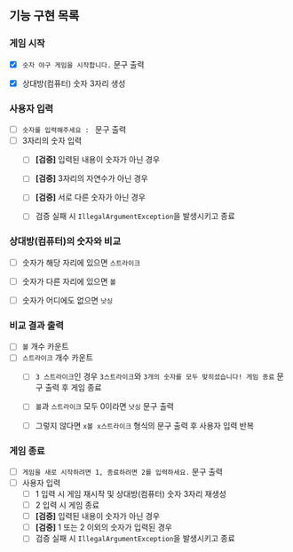 ## 기능 구현 목록

### 게임 시작
  - [X] `숫자 야구 게임을 시작합니다.` 문구 출력
  - [X] 상대방(컴퓨터) 숫자 3자리 생성


### 사용자 입력
  - [ ] `숫자를 입력해주세요 : ` 문구 출력
  - [ ] 3자리의 숫자 입력
    - [ ] **[검증]** 입력된 내용이 숫자가 아닌 경우
    - [ ] **[검증]** 3자리의 자연수가 아닌 경우
    - [ ] **[검증]** 서로 다른 숫자가 아닌 경우
    - [ ] 검증 실패 시 `IllegalArgumentException`을 발생시키고 종료

    
### 상대방(컴퓨터)의 숫자와 비교
  - [ ] 숫자가 해당 자리에 있으면 `스트라이크`
  - [ ] 숫자가 다른 자리에 있으면 `볼`
  - [ ] 숫자가 어디에도 없으면 `낫싱`


### 비교 결과 출력
  - [ ] `볼` 개수 카운트
  - [ ] `스트라이크` 개수 카운트
    - [ ] `3 스트라이크`인 경우 `3스트라이크`와 `3개의 숫자를 모두 맞히셨습니다! 게임 종료` 문구 출력 후 게임 종료
    - [ ] `볼`과 `스트라이크` 모두 0이라면 `낫싱` 문구 출력
    - [ ] 그렇지 않다면 `x볼 x스트라이크` 형식의 문구 출력 후 사용자 입력 반복


### 게임 종료
  - [ ] `게임을 새로 시작하려면 1, 종료하려면 2를 입력하세요.` 문구 출력
  - [ ] 사용자 입력
    - [ ] 1 입력 시 게임 재시작 및 상대방(컴퓨터) 숫자 3자리 재생성
    - [ ] 2 입력 시 게임 종료
    - [ ] **[검증]** 입력된 내용이 숫자가 아닌 경우
    - [ ] **[검증]** 1 또는 2 이외의 숫자가 입력된 경우
    - [ ] 검증 실패 시 `IllegalArgumentException`을 발생시키고 종료